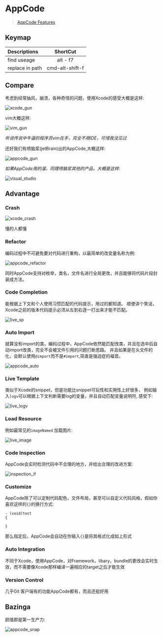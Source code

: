 # AppCode

> [AppCode Features](https://www.jetbrains.com/objc/features/)

## Keymap

Descriptions |   ShortCut
:----------- | :-------------:
find useage | alt - f7
replace in path | cmd-alt-shift-f


## Compare

考虑到经常抽风，崩溃，各种奇怪的问题，使用Xcode的感受大概是这样:

![xcode_gun](../IMG/xcode_gun.jpg)

vim大概这样:

![vim_gun](../IMG/vim.jpg)

*听说传说中牛逼的程序员vim在手，完全不用IDE，可惜我没见过*

还好我们有喷脑浆(jetBrain)出的AppCode,大概这样:

![appcode_gun](../IMG/jetbrain_gun.jpg)

*如果AppCode用的溜，同理喷脑浆其他的产品，大概是这样*:

![visual_studio](../IMG/visual_studio.jpg)

## Advantage

### Crash

![xcode_crash](../IMG/xcode_crash.jpeg)

懂的人都懂

### Refactor

编码过程中不可避免要对代码进行重构，以最简单的改变量名称为例:

![appcode_refactor](../IMG/appcode_refactor.gif)

同时AppCode支持对枚举，类名，文件名进行全局更改，并且能够将代码片段封装成方法。

### Code Completion

能根据上下文和个人使用习惯匹配的代码提示，用过的都知道。
顺便讲个笑话，Xcode之前的版本代码提示必须从左到右逐一打出来才能不匹配。

![live_sp](../IMG/live_sp.gif)

### Auto Import

就算没有import的类，编码过程中，AppCode依然能匹配改类，并且在选中后自动import改类，完全不会被文件引用的问题打断思路。
并且如果是在头文件的化，会默认使用`@import`而不是`#import`,简直是强迫症的福音。

![appcode_auto](../IMG/appcode_auto.gif)

### Live Template

类似于Xcode的snippet，但是功能比snippet可玩性和实用性上好很多，
例如输入`logv`可以根据上下文判断需要log的变量，并且自动匹配变量说明符,
感受下:

![live_logv](../IMG/live_logv.gif)

### Load Resource

例如最常见的`imageNamed` 加载图片:

![live_image](../IMG/live_image.gif)

### Code Inspection

AppCode会实时检测代码中不合理的地方，并给出合理的改进方案:

![inspection_if](../IMG/inspection_if.gif)

### Customize

AppCode除了可以定制代码配色，文件布局，甚至可以自定义代码风格，假如你喜欢这样的`{}`的换行方式:

  ```
  - (void)test
  {

  }
  ```

  那么指定后，AppCode会自动在你输入`{}`是将其格式化成如上形式

### Auto Integration

不同于Xcode，使用AppCode，对Framework，libary，bundle的更改会实时生效，而不需要像Xcode那样编译一遍相应的target之后才能生效

### Version Control

几乎Git 客户端有的功能AppCode都有，而且还挺好用

## Bazinga

颜值即是第一生产力:

![appcode_snap](../IMG/appcode_snap.png)
